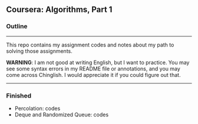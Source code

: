 ## Coursera: Algorithms, Part 1

### Outline

---

This repo contains my assignment codes and notes about my path to solving those assignments.

**WARNING**: I am not good at writing English, but I want to practice. You may see some syntax errors in my README file or annotations, and you may come across Chinglish. I would appreciate it if you could figure out that.

---

### Finished

- Percolation: codes
- Deque and Randomized Queue: codes
